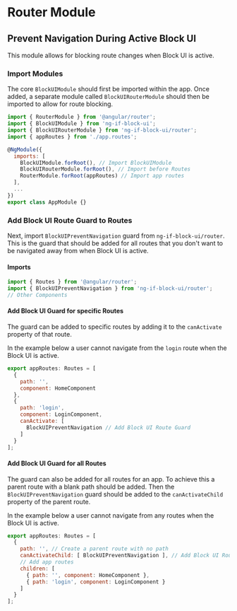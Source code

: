 # Router Module

## Prevent Navigation During Active Block UI
This module allows for blocking route changes when Block UI is active.

### Import Modules
The core `BlockUIModule` should first be imported within the app. Once added, a separate module called `BlockUIRouterModule` should then be imported to allow for route blocking.

```js
import { RouterModule } from '@angular/router';
import { BlockUIModule } from 'ng-if-block-ui';
import { BlockUIRouterModule } from 'ng-if-block-ui/router';
import { appRoutes } from './app.routes';

@NgModule({
  imports: [
    BlockUIModule.forRoot(), // Import BlockUIModule
    BlockUIRouterModule.forRoot(), // Import before Routes
    RouterModule.forRoot(appRoutes) // Import app routes
  ],
  ...
})
export class AppModule {}
```

### Add Block UI Route Guard to Routes
Next, import `BlockUIPreventNavigation` guard from `ng-if-block-ui/router`. This is the guard that should be added for all routes that you don't want to be navigated away from when Block UI is active.

#### Imports
```js
import { Routes } from '@angular/router';
import { BlockUIPreventNavigation } from 'ng-if-block-ui/router';
// Other Components
```

#### Add Block UI Guard for specific Routes
The guard can be added to specific routes by adding it to the `canActivate` property of that route.

In the example below
a user cannot navigate from the `login` route when the Block UI is active.

```js
export appRoutes: Routes = [
  {
    path: '',
    component: HomeComponent
  },
  {
    path: 'login',
    component: LoginComponent,
    canActivate: [
      BlockUIPreventNavigation // Add Block UI Route Guard
    ]
  }
];
```

#### Add Block UI Guard for all Routes
The guard can also be added for all routes for an app. To achieve this a parent route with a blank path should be added. Then the `BlockUIPreventNavigation` guard should be added to the `canActivateChild` property of the parent route.

In the example below a user cannot navigate from any routes when the Block UI is active.

```js
export appRoutes: Routes = [
  {
    path: '', // Create a parent route with no path
    canActivateChild: [ BlockUIPreventNavigation ], // Add Block UI Route Guard
    // Add app routes
    children: [
      { path: '', component: HomeComponent },
      { path: 'login', component: LoginComponent }
    ]
  }
];
```
